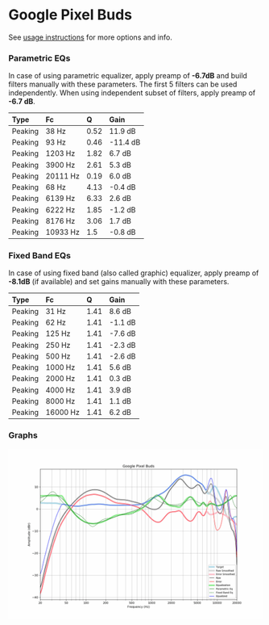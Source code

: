 # Google Pixel Buds
See [usage instructions](https://github.com/jaakkopasanen/AutoEq#usage) for more options and info.

### Parametric EQs
In case of using parametric equalizer, apply preamp of **-6.7dB** and build filters manually
with these parameters. The first 5 filters can be used independently.
When using independent subset of filters, apply preamp of **-6.7 dB**.

| Type    | Fc       |    Q | Gain     |
|:--------|:---------|:-----|:---------|
| Peaking | 38 Hz    | 0.52 | 11.9 dB  |
| Peaking | 93 Hz    | 0.46 | -11.4 dB |
| Peaking | 1203 Hz  | 1.82 | 6.7 dB   |
| Peaking | 3900 Hz  | 2.61 | 5.3 dB   |
| Peaking | 20111 Hz | 0.19 | 6.0 dB   |
| Peaking | 68 Hz    | 4.13 | -0.4 dB  |
| Peaking | 6139 Hz  | 6.33 | 2.6 dB   |
| Peaking | 6222 Hz  | 1.85 | -1.2 dB  |
| Peaking | 8176 Hz  | 3.06 | 1.7 dB   |
| Peaking | 10933 Hz | 1.5  | -0.8 dB  |

### Fixed Band EQs
In case of using fixed band (also called graphic) equalizer, apply preamp of **-8.1dB**
(if available) and set gains manually with these parameters.

| Type    | Fc       |    Q | Gain    |
|:--------|:---------|:-----|:--------|
| Peaking | 31 Hz    | 1.41 | 8.6 dB  |
| Peaking | 62 Hz    | 1.41 | -1.1 dB |
| Peaking | 125 Hz   | 1.41 | -7.6 dB |
| Peaking | 250 Hz   | 1.41 | -2.3 dB |
| Peaking | 500 Hz   | 1.41 | -2.6 dB |
| Peaking | 1000 Hz  | 1.41 | 5.6 dB  |
| Peaking | 2000 Hz  | 1.41 | 0.3 dB  |
| Peaking | 4000 Hz  | 1.41 | 3.9 dB  |
| Peaking | 8000 Hz  | 1.41 | 1.1 dB  |
| Peaking | 16000 Hz | 1.41 | 6.2 dB  |

### Graphs
![](./Google%20Pixel%20Buds.png)